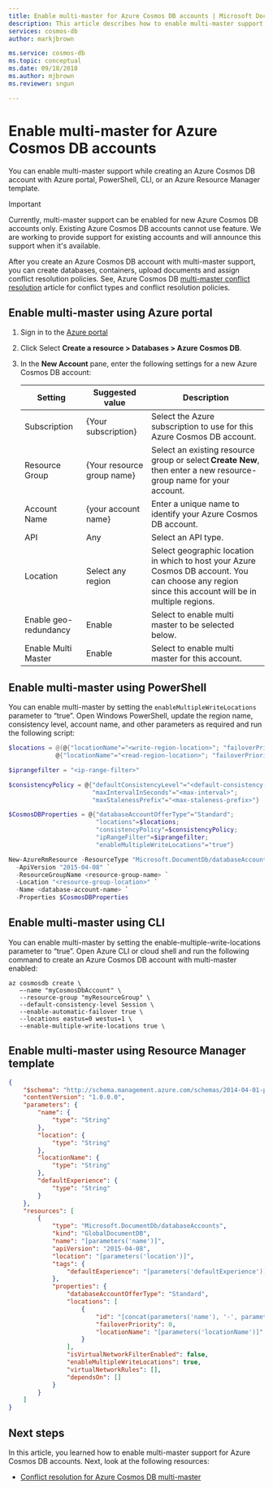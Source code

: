 ```yaml
---
title: Enable multi-master for Azure Cosmos DB accounts | Microsoft Docs
description: This article describes how to enable multi-master support while creating an Azure Cosmos DB account with Azure portal, PowerShell, CLI or an Azure Resource Manager template.
services: cosmos-db
author: markjbrown

ms.service: cosmos-db
ms.topic: conceptual
ms.date: 09/18/2018
ms.author: mjbrown
ms.reviewer: sngun

---
```


# Enable multi-master for Azure Cosmos DB accounts

You can enable multi-master support while creating an Azure Cosmos DB account with Azure portal, PowerShell, CLI, or an Azure Resource Manager template.
 
> [!IMPORTANT]
> Currently, multi-master support can be enabled for new Azure Cosmos DB accounts only. Existing Azure Cosmos DB accounts cannot use feature. We are working to provide support for existing accounts and will announce this support when it's available.

After you create an Azure Cosmos DB account with multi-master support, you can create databases, containers, upload documents and assign conflict resolution policies. See, Azure Cosmos DB [multi-master conflict resolution](multi-master-conflict-resolution.md) article for conflict types and conflict resolution policies.  

## Enable multi-master using Azure portal

1. Sign in to the [Azure portal](https://portal.azure.com/)

2. Click Select **Create a resource > Databases > Azure Cosmos DB**.

3. In the **New Account** pane, enter the following settings for a new Azure Cosmos DB account:

   |**Setting**  |**Suggested value** |**Description**|
   |---------|---------|---------|
   |Subscription   | {Your subscription}  |Select the Azure subscription to use for this Azure Cosmos DB account.  |
   |Resource Group  |   {Your resource group name}    |  Select an existing resource group or select **Create New**, then enter a new resource-group name for your account. |
   |Account Name | {your account name}   |  Enter a unique name to identify your Azure Cosmos DB account.        |
   |API	 |   Any   |  Select an API type.   |
   |Location  | Select any region   | Select geographic location in which to host your Azure Cosmos DB account. You can choose any region since this account will be in multiple regions.  |
   |Enable geo-redundancy   |  Enable  |  Select to enable multi master to be selected below.   |
   |Enable Multi Master | Enable  | Select to enable multi master for this account. |

## Enable multi-master using PowerShell

You can enable multi-master by setting the `enableMultipleWriteLocations` parameter to “true”. Open Windows PowerShell, update the region name, consistency level, account name, and other parameters as required and run the following script:

```powershell
$locations = @(@{"locationName"="<write-region-location>"; "failoverPriority"=0},
             @{"locationName"="<read-region-location>"; "failoverPriority"=1})

$iprangefilter = "<ip-range-filter>"

$consistencyPolicy = @{"defaultConsistencyLevel"="<default-consistency-level>";
                       "maxIntervalInSeconds"="<max-interval>"; 
                       "maxStalenessPrefix"="<max-staleness-prefix>"}

$CosmosDBProperties = @{"databaseAccountOfferType"="Standard"; 
                        "locations"=$locations; 
                        "consistencyPolicy"=$consistencyPolicy; 
                        "ipRangeFilter"=$iprangefilter; 
                        "enableMultipleWriteLocations"="true"}

New-AzureRmResource -ResourceType "Microsoft.DocumentDb/databaseAccounts" `
  -ApiVersion "2015-04-08" `
  -ResourceGroupName <resource-group-name> `
  -Location "<resource-group-location>" `
  -Name <database-account-name> `
  -Properties $CosmosDBProperties 
```

## Enable multi-master using CLI

You can enable multi-master by setting the enable-multiple-write-locations parameter to “true”. Open Azure CLI or cloud shell and run the following command to create an Azure Cosmos DB account with multi-master enabled:

```azurecli-interactive
az cosmosdb create \
   –-name "myCosmosDbAccount" \
   --resource-group "myResourceGroup" \
   --default-consistency-level Session \
   --enable-automatic-failover true \
   --locations eastus=0 westus=1 \
   --enable-multiple-write-locations true \
```

## Enable multi-master using Resource Manager template

```json
{
    "$schema": "http://schema.management.azure.com/schemas/2014-04-01-preview/deploymentTemplate.json#",
    "contentVersion": "1.0.0.0",
    "parameters": {
        "name": {
            "type": "String"
        },
        "location": {
            "type": "String"
        },
        "locationName": {
            "type": "String"
        },
        "defaultExperience": {
            "type": "String"
        }
    },
    "resources": [
        {
            "type": "Microsoft.DocumentDb/databaseAccounts",
            "kind": "GlobalDocumentDB",
            "name": "[parameters('name')]",
            "apiVersion": "2015-04-08",
            "location": "[parameters('location')]",
            "tags": {
                "defaultExperience": "[parameters('defaultExperience')]"
            },
            "properties": {
                "databaseAccountOfferType": "Standard",
                "locations": [
                    {
                        "id": "[concat(parameters('name'), '-', parameters('location'))]",
                        "failoverPriority": 0,
                        "locationName": "[parameters('locationName')]"
                    }
                ],
                "isVirtualNetworkFilterEnabled": false,
                "enableMultipleWriteLocations": true,
                "virtualNetworkRules": [],
                "dependsOn": []
            }
        }
    ]
}
```

## Next steps

In this article, you learned how to enable multi-master support for Azure Cosmos DB accounts. Next, look at the following resources:

* [Conflict resolution for Azure Cosmos DB multi-master](multi-master-conflict-resolution.md) 




